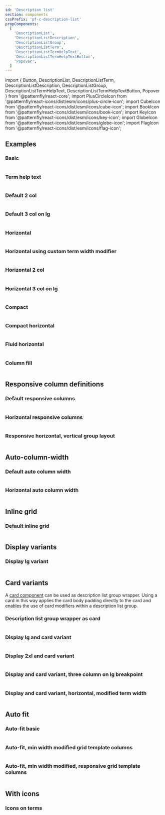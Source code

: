 ```yaml
---
id: 'Description list'
section: components
cssPrefix: 'pf-c-description-list'
propComponents:
  [
    'DescriptionList',
    'DescriptionListDescription',
    'DescriptionListGroup',
    'DescriptionListTerm',
    'DescriptionListTermHelpText',
    'DescriptionListTermHelpTextButton',
    'Popover',
  ]
---
```


import { Button, DescriptionList, DescriptionListTerm, DescriptionListDescription, DescriptionListGroup, DescriptionListTermHelpText, DescriptionListTermHelpTextButton, Popover } from '@patternfly/react-core';
import PlusCircleIcon from '@patternfly/react-icons/dist/esm/icons/plus-circle-icon';
import CubeIcon from '@patternfly/react-icons/dist/esm/icons/cube-icon';
import BookIcon from '@patternfly/react-icons/dist/esm/icons/book-icon';
import KeyIcon from '@patternfly/react-icons/dist/esm/icons/key-icon';
import GlobeIcon from '@patternfly/react-icons/dist/esm/icons/globe-icon';
import FlagIcon from '@patternfly/react-icons/dist/esm/icons/flag-icon';

## Examples

### Basic

```ts file='./DescriptionListBasic.tsx'
```

### Term help text

```ts file='./DescriptionListWithTermHelpText.tsx'
```

### Default 2 col

```ts file='./DescriptionListDefaultTwoCol.tsx'
```

### Default 3 col on lg

```ts file='./DescriptionListDefaultThreeColLg.tsx'
```

### Horizontal

```ts file='./DescriptionListHorizontal.tsx'
```

### Horizontal using custom term width modifier

```ts file='./DescriptionListHorizontalCustomTermWidth.tsx'
```

### Horizontal 2 col

```ts file='./DescriptionListHorizontalTwoCol.tsx'
```

### Horizontal 3 col on lg

```ts file='./DescriptionListHorizontalThreeColLg.tsx'
```

### Compact

```ts file='./DescriptionListCompact.tsx'
```

### Compact horizontal

```ts file='./DescriptionListCompactHorizontal.tsx'
```

### Fluid horizontal

```ts file='./DescriptionListFluidHorizontal.tsx'
```

### Column fill

```ts file='./DescriptionListColumnFill.tsx'
```

## Responsive column definitions

### Default responsive columns

```ts file='./DescriptionListDefaultResponsiveColumns.tsx'
```

### Horizontal responsive columns

```ts file='./DescriptionListHorizontalResponsiveColumns.tsx'
```

### Responsive horizontal, vertical group layout

```ts file='./DescriptionListResponsiveHoriVertGroup.tsx'
```

## Auto-column-width

### Default auto column width

```ts file='./DescriptionListDefaultAutoColumn.tsx'
```

### Horizontal auto column width

```ts file='./DescriptionListHorizontalAutoColumn.tsx'
```

## Inline grid

### Default inline grid

```ts file='./DescriptionListDefaultInlineGrid.tsx'
```

## Display variants

### Display lg variant

```ts file='./DescriptionListDisplay.tsx'
```

## Card variants

A [card component](/components/card) can be used as description list group wrapper. Using a card in this way applies the card body padding directly to the card and enables the use of card modifiers within a description list group.

### Description list group wrapper as card

```ts file='./DescriptionListGroupWrapperAsCard.tsx'
```

### Display lg and card variant

```ts file='./DescriptionListDisplayLgAndCard.tsx'
```

### Display 2xl and card variant

```ts file='./DescriptionListDisplay2xlAndCard.tsx'
```

### Display and card variant, three column on lg breakpoint

```ts file='./DescriptionListDisplayLgAndCardThreeColumn.tsx'
```

### Display and card variant, horizontal, modified term width

```ts file='./DescriptionListDisplayLgAndCardHorizontalTermWidth.tsx'
```

## Auto fit

### Auto-fit basic

```ts file='./DescriptionListAutoFitBasic.tsx'
```

### Auto-fit, min width modified grid template columns

```ts file='./DescriptionListAutoFitMinWidthModified.tsx'
```

### Auto-fit, min width modified, responsive grid template columns

```ts file='./DescriptionListAutoFitMinWidthResponsive.tsx'
```

## With icons

### Icons on terms

```ts file='./DescriptionListIconsOnTerms.tsx'
```
